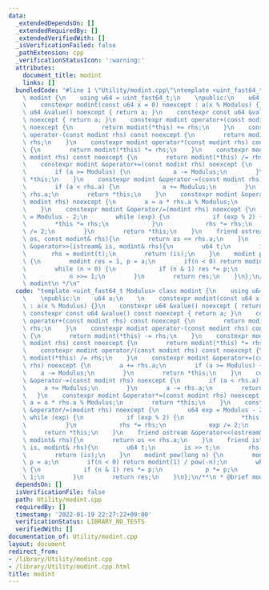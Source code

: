 ```yaml
---
data:
  _extendedDependsOn: []
  _extendedRequiredBy: []
  _extendedVerifiedWith: []
  _isVerificationFailed: false
  _pathExtension: cpp
  _verificationStatusIcon: ':warning:'
  attributes:
    document_title: modint
    links: []
  bundledCode: "#line 1 \"Utility/modint.cpp\"\ntemplate <uint_fast64_t Modulus> class\
    \ modint {\n    using u64 = uint_fast64_t;\n    \npublic:\n    u64 a;\n    \n\
    \    constexpr modint(const u64 x = 0) noexcept : a(x % Modulus) {}\n    constexpr\
    \ u64 &value() noexcept { return a; }\n    constexpr const u64 &value() const\
    \ noexcept { return a; }\n    constexpr modint operator+(const modint rhs) const\
    \ noexcept {\n        return modint(*this) += rhs;\n    }\n    constexpr modint\
    \ operator-(const modint rhs) const noexcept {\n        return modint(*this) -=\
    \ rhs;\n    }\n    constexpr modint operator*(const modint rhs) const noexcept\
    \ {\n        return modint(*this) *= rhs;\n    }\n    constexpr modint operator/(const\
    \ modint rhs) const noexcept {\n        return modint(*this) /= rhs;\n    }\n\
    \    constexpr modint &operator+=(const modint rhs) noexcept {\n        a += rhs.a;\n\
    \        if (a >= Modulus) {\n            a -= Modulus;\n        }\n        return\
    \ *this;\n    }\n    constexpr modint &operator-=(const modint rhs) noexcept {\n\
    \        if (a < rhs.a) {\n            a += Modulus;\n        }\n        a -=\
    \ rhs.a;\n        return *this;\n    }\n    constexpr modint &operator*=(const\
    \ modint rhs) noexcept {\n        a = a * rhs.a % Modulus;\n        return *this;\n\
    \    }\n    constexpr modint &operator/=(modint rhs) noexcept {\n        u64 exp\
    \ = Modulus - 2;\n        while (exp) {\n            if (exp % 2) {\n        \
    \        *this *= rhs;\n            }\n            rhs *= rhs;\n            exp\
    \ /= 2;\n        }\n        return *this;\n    }\n    friend ostream &operator<<(ostream&\
    \ os, const modint& rhs){\n        return os << rhs.a;\n    }\n    friend istream\
    \ &operator>>(istream& is, modint& rhs){\n        u64 t;\n        is >> t;\n \
    \       rhs = modint(t);\n        return (is);\n    }\n    modint pow(long n)\
    \ {\n        modint res = 1, p = a;\n        if(n < 0) return modint(1) / pow(-n);\n\
    \        while (n > 0) {\n            if (n & 1) res *= p;\n            p *= p;\n\
    \            n >>= 1;\n        }\n        return res;\n    }\n};\n/**\n * @brief\
    \ modint\n */\n"
  code: "template <uint_fast64_t Modulus> class modint {\n    using u64 = uint_fast64_t;\n\
    \    \npublic:\n    u64 a;\n    \n    constexpr modint(const u64 x = 0) noexcept\
    \ : a(x % Modulus) {}\n    constexpr u64 &value() noexcept { return a; }\n   \
    \ constexpr const u64 &value() const noexcept { return a; }\n    constexpr modint\
    \ operator+(const modint rhs) const noexcept {\n        return modint(*this) +=\
    \ rhs;\n    }\n    constexpr modint operator-(const modint rhs) const noexcept\
    \ {\n        return modint(*this) -= rhs;\n    }\n    constexpr modint operator*(const\
    \ modint rhs) const noexcept {\n        return modint(*this) *= rhs;\n    }\n\
    \    constexpr modint operator/(const modint rhs) const noexcept {\n        return\
    \ modint(*this) /= rhs;\n    }\n    constexpr modint &operator+=(const modint\
    \ rhs) noexcept {\n        a += rhs.a;\n        if (a >= Modulus) {\n        \
    \    a -= Modulus;\n        }\n        return *this;\n    }\n    constexpr modint\
    \ &operator-=(const modint rhs) noexcept {\n        if (a < rhs.a) {\n       \
    \     a += Modulus;\n        }\n        a -= rhs.a;\n        return *this;\n \
    \   }\n    constexpr modint &operator*=(const modint rhs) noexcept {\n       \
    \ a = a * rhs.a % Modulus;\n        return *this;\n    }\n    constexpr modint\
    \ &operator/=(modint rhs) noexcept {\n        u64 exp = Modulus - 2;\n       \
    \ while (exp) {\n            if (exp % 2) {\n                *this *= rhs;\n \
    \           }\n            rhs *= rhs;\n            exp /= 2;\n        }\n   \
    \     return *this;\n    }\n    friend ostream &operator<<(ostream& os, const\
    \ modint& rhs){\n        return os << rhs.a;\n    }\n    friend istream &operator>>(istream&\
    \ is, modint& rhs){\n        u64 t;\n        is >> t;\n        rhs = modint(t);\n\
    \        return (is);\n    }\n    modint pow(long n) {\n        modint res = 1,\
    \ p = a;\n        if(n < 0) return modint(1) / pow(-n);\n        while (n > 0)\
    \ {\n            if (n & 1) res *= p;\n            p *= p;\n            n >>=\
    \ 1;\n        }\n        return res;\n    }\n};\n/**\n * @brief modint\n */\n"
  dependsOn: []
  isVerificationFile: false
  path: Utility/modint.cpp
  requiredBy: []
  timestamp: '2022-01-19 22:27:22+09:00'
  verificationStatus: LIBRARY_NO_TESTS
  verifiedWith: []
documentation_of: Utility/modint.cpp
layout: document
redirect_from:
- /library/Utility/modint.cpp
- /library/Utility/modint.cpp.html
title: modint
---
```

